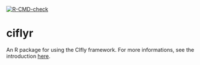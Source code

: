 <!-- badges: start -->
[![R-CMD-check](https://github.com/mwien/CIfly/actions/workflows/R-CMD-check.yaml/badge.svg)](https://github.com/mwien/CIfly/actions/workflows/R-CMD-check.yaml)
<!-- badges: end -->

# ciflyr

An R package for using the CIfly framework. For more informations, see the introduction [here](https://cifly.pages.dev/docs/ciflyr/).
